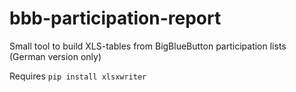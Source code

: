 # bbb-participation-report
Small tool to build XLS-tables from BigBlueButton participation lists (German version only)

Requires `pip install xlsxwriter`
